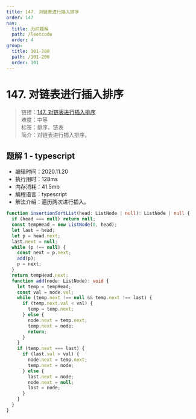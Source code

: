 ```yaml
---
title: 147. 对链表进行插入排序
order: 147
nav:
  title: 力扣题解
  path: /leetcode
  order: 4
group:
  title: 101-200
  path: /101-200
  order: 101
---
```


# 147. 对链表进行插入排序

> 链接：[147. 对链表进行插入排序](https://leetcode-cn.com/problems/insertion-sort-list/)  
> 难度：中等  
> 标签：排序、链表  
> 简介：对链表进行插入排序。

## 题解 1 - typescript

- 编辑时间：2020.11.20
- 执行用时：128ms
- 内存消耗：41.5mb
- 编程语言：typescript
- 解法介绍：遍历两次进行插入。

```typescript
function insertionSortList(head: ListNode | null): ListNode | null {
  if (head === null) return null;
  const tempHead = new ListNode(0, head);
  let last = head;
  let p = head.next;
  last.next = null;
  while (p !== null) {
    const next = p.next;
    add(p);
    p = next;
  }
  return tempHead.next;
  function add(node: ListNode): void {
    let temp = tempHead;
    const val = node.val;
    while (temp.next !== null && temp.next !== last) {
      if (temp.next.val < val) {
        temp = temp.next;
      } else {
        node.next = temp.next;
        temp.next = node;
        return;
      }
    }
    if (temp.next === last) {
      if (last.val > val) {
        node.next = temp.next;
        temp.next = node;
      } else {
        last.next = node;
        node.next = null;
        last = node;
      }
    }
  }
}
```
